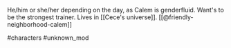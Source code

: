 He/him or she/her depending on the day, as Calem is genderfluid. Want's to be the strongest trainer. Lives in [[Cece's universe]]. [[@friendly-neighborhood-calem]]

#characters #unknown_mod 